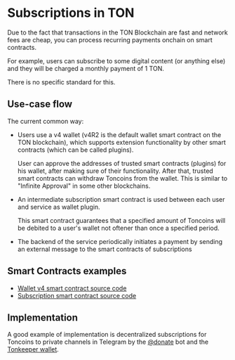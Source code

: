 # Subscriptions in TON

Due to the fact that transactions in the TON Blockchain are fast and network fees are cheap, you can process recurring payments onchain on smart contracts.

For example, users can subscribe to some digital content (or anything else) and they will be charged a monthly payment of 1 TON.

There is no specific standard for this.

## Use-case flow

The current common way:

- Users use a v4 wallet (v4R2 is the default wallet smart contract on the TON blockchain), which supports extension functionality by other smart contracts (which can be called plugins).

   User can approve the addresses of trusted smart contracts (plugins) for his wallet, after making sure of their functionality. After that, trusted smart contracts can withdraw Toncoins from the wallet. This is similar to "Infinite Approval" in some other blockchains.

- An intermediate subscription smart contract is used between each user and service as wallet plugin.

   This smart contract guarantees that a specified amount of Toncoins will be debited to a user's wallet not oftener than once a specified period.

- The backend of the service periodically initiates a payment by sending an external message to the smart contracts of subscriptions

## Smart Contracts examples

* [Wallet v4 smart contract source code](https://github.com/ton-blockchain/wallet-contract/blob/main/func/wallet-v4-code.fc)
* [Subscription smart contract source code](https://github.com/ton-blockchain/wallet-contract/blob/main/func/simple-subscription-plugin.fc)

## Implementation

A good example of implementation is decentralized subscriptions for Toncoins to private channels in Telegram by the [@donate](https://t.me/donate) bot and the [Tonkeeper wallet](https://tonkeeper.com).